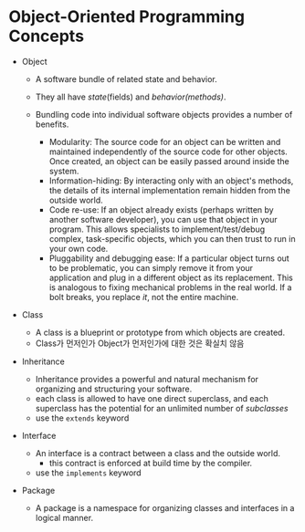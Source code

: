 # Object-Oriented Programming Concepts

- Object

  - A software bundle of related state and behavior.

  - They all have *state*(fields) and *behavior(methods)*.

  - Bundling code into individual software objects provides a number of benefits.
    - Modularity: The source code for an object can be written and maintained independently of the source code for other objects. Once created, an object can be easily passed around inside the system.
    - Information-hiding: By interacting only with an object's methods, the details of its internal implementation remain hidden from the outside world.
    - Code re-use: If an object already exists (perhaps written by another software developer), you can use that object in your program. This allows specialists to implement/test/debug complex, task-specific objects, which you can then trust to run in your own code.
    - Pluggability and debugging ease: If a particular object turns out to be problematic, you can simply remove it from your application and plug in a different object as its replacement. This is analogous to fixing mechanical problems in the real world. If a bolt breaks, you replace *it*, not the entire machine.

- Class
  - A class is a blueprint or prototype from which objects are created.
  - Class가 먼저인가 Object가 먼저인가에 대한 것은 확실치 않음


- Inheritance
  - Inheritance provides a powerful and natural mechanism for organizing and structuring your software.
  -  each class is allowed to have one direct superclass, and each superclass has the potential for an unlimited number of *subclasses*
  - use the `extends` keyword

- Interface
  - An interface is a contract between a class and the outside world.
    - this contract is enforced at build time by the compiler.
  - use the `implements` keyword
- Package
  - A package is a namespace for organizing classes and interfaces in a logical manner.

